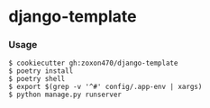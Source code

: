 # django-template

### Usage

```
$ cookiecutter gh:zoxon470/django-template
$ poetry install 
$ poetry shell 
$ export $(grep -v '^#' config/.app-env | xargs)
$ python manage.py runserver
```
